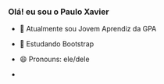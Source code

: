 ### Olá! eu sou o Paulo Xavier 



- 🔭 Atualmente sou Jovem Aprendiz da GPA 
- 🌱 Estudando Bootstrap 
- 😄 Pronouns: ele/dele

- 

